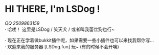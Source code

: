 # HI THERE, I'm LSDog !  
*QQ 2509863159*  
· 哈喽！ 这里是LSDog / 笑天犬 / 或者叫我蕾丝狗也行~  

· 现在正在学着做bukkit插件呢，如果需要一些小插件也可以来找我帮你写...  
· 欢迎来我的服务器 [LSDog.fun] 玩~ (有的时候不会开噢)  
